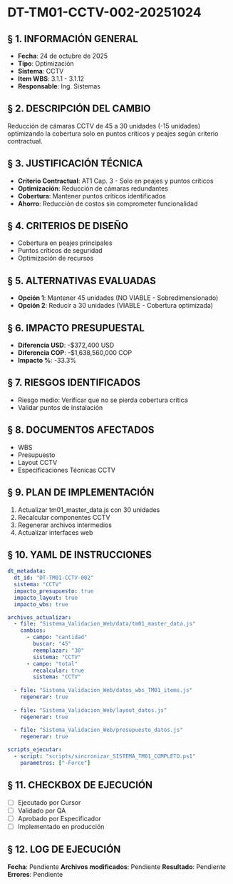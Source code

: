 # DT-TM01-CCTV-002-20251024

## § 1. INFORMACIÓN GENERAL
- **Fecha**: 24 de octubre de 2025
- **Tipo**: Optimización
- **Sistema**: CCTV
- **Item WBS**: 3.1.1 - 3.1.12
- **Responsable**: Ing. Sistemas

## § 2. DESCRIPCIÓN DEL CAMBIO
Reducción de cámaras CCTV de 45 a 30 unidades (-15 unidades) optimizando la cobertura solo en puntos críticos y peajes según criterio contractual.

## § 3. JUSTIFICACIÓN TÉCNICA
- **Criterio Contractual**: AT1 Cap. 3 - Solo en peajes y puntos críticos
- **Optimización**: Reducción de cámaras redundantes
- **Cobertura**: Mantener puntos críticos identificados
- **Ahorro**: Reducción de costos sin comprometer funcionalidad

## § 4. CRITERIOS DE DISEÑO
- Cobertura en peajes principales
- Puntos críticos de seguridad
- Optimización de recursos

## § 5. ALTERNATIVAS EVALUADAS
- **Opción 1**: Mantener 45 unidades (NO VIABLE - Sobredimensionado)
- **Opción 2**: Reducir a 30 unidades (VIABLE - Cobertura optimizada)

## § 6. IMPACTO PRESUPUESTAL
- **Diferencia USD**: -$372,400 USD
- **Diferencia COP**: -$1,638,560,000 COP
- **Impacto %**: -33.3%

## § 7. RIESGOS IDENTIFICADOS
- Riesgo medio: Verificar que no se pierda cobertura crítica
- Validar puntos de instalación

## § 8. DOCUMENTOS AFECTADOS
- WBS
- Presupuesto
- Layout CCTV
- Especificaciones Técnicas CCTV

## § 9. PLAN DE IMPLEMENTACIÓN
1. Actualizar tm01_master_data.js con 30 unidades
2. Recalcular componentes CCTV
3. Regenerar archivos intermedios
4. Actualizar interfaces web

## § 10. YAML DE INSTRUCCIONES
```yaml
dt_metadata:
  dt_id: "DT-TM01-CCTV-002"
  sistema: "CCTV"
  impacto_presupuesto: true
  impacto_layout: true
  impacto_wbs: true

archivos_actualizar:
  - file: "Sistema_Validacion_Web/data/tm01_master_data.js"
    cambios:
      - campo: "cantidad"
        buscar: "45"
        reemplazar: "30"
        sistema: "CCTV"
      - campo: "total"
        recalcular: true
        sistema: "CCTV"
  
  - file: "Sistema_Validacion_Web/datos_wbs_TM01_items.js"
    regenerar: true
    
  - file: "Sistema_Validacion_Web/layout_datos.js"
    regenerar: true
    
  - file: "Sistema_Validacion_Web/presupuesto_datos.js"
    regenerar: true

scripts_ejecutar:
  - script: "scripts/sincronizar_SISTEMA_TM01_COMPLETO.ps1"
    parametros: ["-Force"]
```

## § 11. CHECKBOX DE EJECUCIÓN
- [ ] Ejecutado por Cursor
- [ ] Validado por QA
- [ ] Aprobado por Especificador
- [ ] Implementado en producción

## § 12. LOG DE EJECUCIÓN
**Fecha**: Pendiente
**Archivos modificados**: Pendiente
**Resultado**: Pendiente
**Errores**: Pendiente
